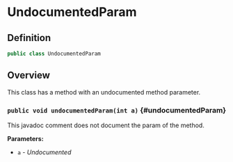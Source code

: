 # UndocumentedParam

## Definition

```java
public class UndocumentedParam
```

## Overview

This class has a method with an undocumented method parameter.

### `public void undocumentedParam(int a)` {#undocumentedParam}

This javadoc comment does not document the param of the method.

**Parameters:**

* `a` - *Undocumented*

